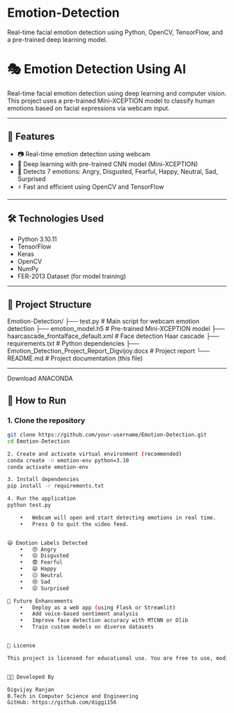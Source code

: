 # Emotion-Detection
Real-time facial emotion detection using Python, OpenCV, TensorFlow, and a pre-trained deep learning model.
# 🎭 Emotion Detection Using AI

Real-time facial emotion detection using deep learning and computer vision. This project uses a pre-trained Mini-XCEPTION model to classify human emotions based on facial expressions via webcam input.

---

## 📌 Features

- 📷 Real-time emotion detection using webcam
- 🧠 Deep learning with pre-trained CNN model (Mini-XCEPTION)
- 🎯 Detects 7 emotions: Angry, Disgusted, Fearful, Happy, Neutral, Sad, Surprised
- ⚡ Fast and efficient using OpenCV and TensorFlow

---

## 🛠️ Technologies Used

- Python 3.10.11
- TensorFlow
- Keras
- OpenCV
- NumPy
- FER-2013 Dataset (for model training)

---

## 📁 Project Structure
Emotion-Detection/
├── test.py                                         # Main script for webcam emotion detection
├── emotion_model.h5                                # Pre-trained Mini-XCEPTION model
├── haarcascade_frontalface_default.xml             # Face detection Haar cascade
├── requirements.txt                                # Python dependencies
├── Emotion_Detection_Project_Report_Digvijoy.docx  # Project report
└── README.md                                       # Project documentation (this file)

---

Download ANACONDA 

## 🚀 How to Run

### 1. Clone the repository

```bash
git clone https://github.com/your-username/Emotion-Detection.git
cd Emotion-Detection

2. Create and activate virtual environment (recommended)
conda create -n emotion-env python=3.10
conda activate emotion-env

3. Install dependencies
pip install -r requirements.txt

4. Run the application
python test.py

	•	Webcam will open and start detecting emotions in real time.
	•	Press Q to quit the video feed.


😃 Emotion Labels Detected
	•	😠 Angry
	•	😒 Disgusted
	•	😨 Fearful
	•	😄 Happy
	•	😐 Neutral
	•	😢 Sad
	•	😲 Surprised

🔮 Future Enhancements
	•	Deploy as a web app (using Flask or Streamlit)
	•	Add voice-based sentiment analysis
	•	Improve face detection accuracy with MTCNN or Dlib
	•	Train custom models on diverse datasets


📄 License

This project is licensed for educational use. You are free to use, modify, and build upon it.


👨‍💻 Developed By

Digvijoy Ranjan
B.Tech in Computer Science and Engineering
GitHub: https://github.com/diggi156
